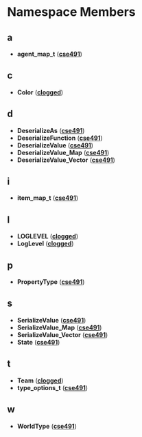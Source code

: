 
# Namespace Members



## a

* **agent\_map\_t** ([**cse491**](namespacecse491.md))


## c

* **Color** ([**clogged**](namespaceclogged.md))


## d

* **DeserializeAs** ([**cse491**](namespacecse491.md))
* **DeserializeFunction** ([**cse491**](namespacecse491.md))
* **DeserializeValue** ([**cse491**](namespacecse491.md))
* **DeserializeValue\_Map** ([**cse491**](namespacecse491.md))
* **DeserializeValue\_Vector** ([**cse491**](namespacecse491.md))


## i

* **item\_map\_t** ([**cse491**](namespacecse491.md))


## l

* **LOGLEVEL** ([**clogged**](namespaceclogged.md))
* **LogLevel** ([**clogged**](namespaceclogged.md))


## p

* **PropertyType** ([**cse491**](namespacecse491.md))


## s

* **SerializeValue** ([**cse491**](namespacecse491.md))
* **SerializeValue\_Map** ([**cse491**](namespacecse491.md))
* **SerializeValue\_Vector** ([**cse491**](namespacecse491.md))
* **State** ([**cse491**](namespacecse491.md))


## t

* **Team** ([**clogged**](namespaceclogged.md))
* **type\_options\_t** ([**cse491**](namespacecse491.md))


## w

* **WorldType** ([**cse491**](namespacecse491.md))




